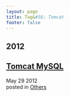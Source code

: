 ```yaml
---
layout: page
title: Tag&#58; Tomcat
footer: false
---
```


<div id="blog-archives" class="category">
<h2>2012</h2>

<article>
<h1><a href="/2012/05/29/tomcat-mysql/index.html">Tomcat MySQL</a></h1>
<time datetime="2012-05-29T00:00:00-06:00" pubdate><span class='month'>May</span> <span class='day'>29</span> <span class='year'>2012</span></time>
<footer>
<span class="categories">posted in 
<a href='/blog/categories/others/'>Others</a></span>
</footer>
</article>
</div>
